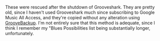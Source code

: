 These were rescued after the shutdown of Grooveshark. They are pretty old, since I haven't used Grooveshark much since subscribing to Google Music All Access, and they're copied without any alteration using [GrooveBackup](http://groovebackup.com/). I'm not entirely sure that this method is adequate, since I think I remember my "Blues Possibilities list being substantially longer, unfortunately.
